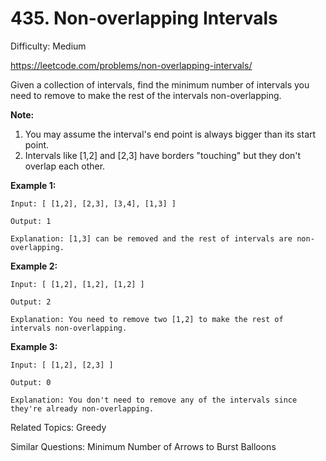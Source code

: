 # 435. Non-overlapping Intervals

Difficulty: Medium

https://leetcode.com/problems/non-overlapping-intervals/

Given a collection of intervals, find the minimum number of intervals you need to remove to make the rest of the intervals non-overlapping.

**Note:**
1. You may assume the interval's end point is always bigger than its start point.
2. Intervals like [1,2] and [2,3] have borders "touching" but they don't overlap each other.

**Example 1:**
```
Input: [ [1,2], [2,3], [3,4], [1,3] ]

Output: 1

Explanation: [1,3] can be removed and the rest of intervals are non-overlapping.
```
**Example 2:**
```
Input: [ [1,2], [1,2], [1,2] ]

Output: 2

Explanation: You need to remove two [1,2] to make the rest of intervals non-overlapping.
```
**Example 3:**
```
Input: [ [1,2], [2,3] ]

Output: 0

Explanation: You don't need to remove any of the intervals since they're already non-overlapping.
```

Related Topics: Greedy

Similar Questions: Minimum Number of Arrows to Burst Balloons

